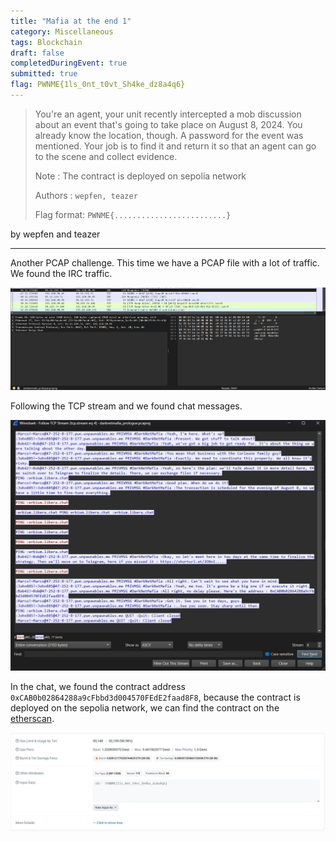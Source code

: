 ```yaml
---
title: "Mafia at the end 1"
category: Miscellaneous
tags: Blockchain
draft: false
completedDuringEvent: true
submitted: true
flag: PWNME{1ls_0nt_t0vt_Sh4ke_dz8a4q6}
---
```

> You're an agent, your unit recently intercepted a mob discussion about an event that's going to take place on August 8, 2024. You already know the location, though. A password for the event was mentioned. Your job is to find it and return it so that an agent can go to the scene and collect evidence.
>
> Note : The contract is deployed on sepolia network
>
> Authors : `wepfen, teazer`
>
> Flag format: `PWNME{.........................}`

by wepfen and teazer

---

Another PCAP challenge. This time we have a PCAP file with a lot of traffic. We found the IRC traffic.

![alt text](image.png)

Following the TCP stream and we found chat messages.

![alt text](image-1.png)

In the chat, we found the contract address `0xCAB0b02864288a9cFbbd3d004570FEdE2faad8F8`, because the contract is deployed on the sepolia network, we can find the contract on the [etherscan](https://sepolia.etherscan.io/).

![alt text](image-2.png)
